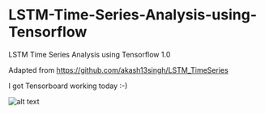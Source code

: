 # LSTM-Time-Series-Analysis-using-Tensorflow
LSTM Time Series Analysis using Tensorflow 1.0

Adapted from https://github.com/akash13singh/LSTM_TimeSeries


I got Tensorboard working today :-)

![alt text](https://github.com/pusj/LSTM-Time-Series-Analysis-using-Tensorflow/blob/master/graph-run%3D%20(2).png)
